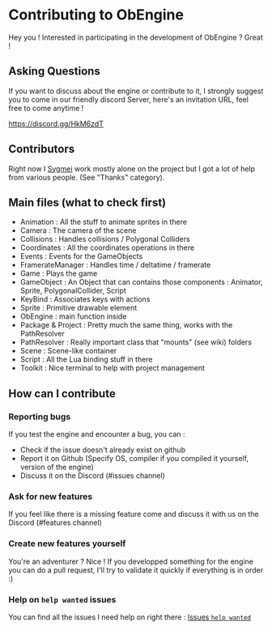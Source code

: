 # Contributing to ObEngine

Hey you ! Interested in participating in the development of ObEngine ? Great !

## Asking Questions

If you want to discuss about the engine or contribute to it, 
I strongly suggest you to come in our friendly discord Server, 
here's an invitation URL, feel free to come anytime !

https://discord.gg/HkM6zdT

## Contributors

Right now I [Sygmei](https://github.com/Sygmei) work mostly alone on the project but I got a lot of help from various people.
(See "Thanks" category).

## Main files (what to check first)

- Animation : All the stuff to animate sprites in there
- Camera : The camera of the scene
- Collisions : Handles collisions / Polygonal Colliders
- Coordinates : All the coordinates operations in there
- Events : Events for the GameObjects
- FramerateManager : Handles time / deltatime / framerate
- Game : Plays the game
- GameObject : An Object that can contains those components : Animator, Sprite, PolygonalCollider, Script
- KeyBind : Associates keys with actions
- Sprite : Primitive drawable element
- ObEngine : main function inside
- Package & Project : Pretty much the same thing, works with the PathResolver
- PathResolver : Really important class that "mounts" (see wiki) folders
- Scene : Scene-like container
- Script : All the Lua binding stuff in there
- Toolkit : Nice terminal to help with project management

## How can I contribute

### Reporting bugs

If you test the engine and encounter a bug, you can : 
- Check if the issue doesn't already exist on github
- Report it on Github (Specify OS, compiler if you compiled it yourself, version of the engine)
- Discuss it on the Discord (#issues channel)

### Ask for new features

If you feel like there is a missing feature come and discuss it with us on the Discord (#features channel)

### Create new features yourself

You're an adventurer ? Nice ! If you developped something for the engine you can do a pull request, 
I'll try to validate it quickly if everything is in order :)

### Help on `help wanted` issues

You can find all the issues I need help on right there : [Issues `help wanted`](https://github.com/Sygmei/ObEngine/issues?q=is%3Aopen+is%3Aissue+label%3A%22help+wanted%22)
